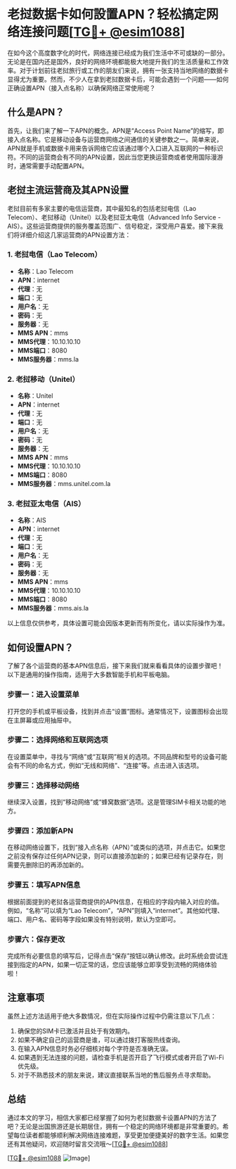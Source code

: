 # 老挝数据卡如何設置APN？轻松搞定网络连接问题[[TG💪+ @esim1088](https://t.me/s/esim1088)]

在如今这个高度数字化的时代，网络连接已经成为我们生活中不可或缺的一部分。无论是在国内还是国外，良好的网络环境都能极大地提升我们的生活质量和工作效率。对于计划前往老挝旅行或工作的朋友们来说，拥有一张支持当地网络的数据卡显得尤为重要。然而，不少人在拿到老挝数据卡后，可能会遇到一个问题——如何正确设置APN（接入点名称）以确保网络正常使用呢？

## 什么是APN？

首先，让我们来了解一下APN的概念。APN是“Access Point Name”的缩写，即接入点名称。它是移动设备与运营商网络之间通信的关键参数之一。简单来说，APN就是手机或数据卡用来告诉网络它应该通过哪个入口进入互联网的一种标识符。不同的运营商会有不同的APN设置，因此当您更换运营商或者使用国际漫游时，通常需要手动配置APN。

## 老挝主流运营商及其APN设置

老挝目前有多家主要的电信运营商，其中最知名的包括老挝电信（Lao Telecom）、老挝移动（Unitel）以及老挝亚太电信（Advanced Info Service - AIS）。这些运营商提供的服务覆盖范围广、信号稳定，深受用户喜爱。接下来我们将详细介绍这几家运营商的APN设置方法：

### 1. 老挝电信（Lao Telecom）

- **名称**：Lao Telecom
- **APN**：internet
- **代理**：无
- **端口**：无
- **用户名**：无
- **密码**：无
- **服务器**：无
- **MMS APN**：mms
- **MMS代理**：10.10.10.10
- **MMS端口**：8080
- **MMS服务器**：mms.la

### 2. 老挝移动（Unitel）

- **名称**：Unitel
- **APN**：internet
- **代理**：无
- **端口**：无
- **用户名**：无
- **密码**：无
- **服务器**：无
- **MMS APN**：mms
- **MMS代理**：10.10.10.10
- **MMS端口**：8080
- **MMS服务器**：mms.unitel.com.la

### 3. 老挝亚太电信（AIS）

- **名称**：AIS
- **APN**：internet
- **代理**：无
- **端口**：无
- **用户名**：无
- **密码**：无
- **服务器**：无
- **MMS APN**：mms
- **MMS代理**：10.10.10.10
- **MMS端口**：8080
- **MMS服务器**：mms.ais.la

以上信息仅供参考，具体设置可能会因版本更新而有所变化，请以实际操作为准。

## 如何设置APN？

了解了各个运营商的基本APN信息后，接下来我们就来看看具体的设置步骤吧！以下是通用的操作指南，适用于大多数智能手机和平板电脑。

### 步骤一：进入设置菜单

打开您的手机或平板设备，找到并点击“设置”图标。通常情况下，设置图标会出现在主屏幕或应用抽屉中。

### 步骤二：选择网络和互联网选项

在设置菜单中，寻找与“网络”或“互联网”相关的选项。不同品牌和型号的设备可能会有不同的命名方式，例如“无线和网络”、“连接”等。点击进入该选项。

### 步骤三：选择移动网络

继续深入设置，找到“移动网络”或“蜂窝数据”选项。这是管理SIM卡相关功能的地方。

### 步骤四：添加新APN

在移动网络设置下，找到“接入点名称（APN）”或类似的选项，并点击它。如果您之前没有保存过任何APN记录，则可以直接添加新的；如果已经有记录存在，则需要先删除旧的再添加新的。

### 步骤五：填写APN信息

根据前面提到的老挝各运营商提供的APN信息，在相应的字段内输入对应的值。例如，“名称”可以填为“Lao Telecom”，“APN”则填入“internet”。其他如代理、端口、用户名、密码等字段如果没有特别说明，默认为空即可。

### 步骤六：保存更改

完成所有必要信息的填写后，记得点击“保存”按钮以确认修改。此时系统会尝试连接到指定的APN，如果一切正常的话，您应该能够立即享受到流畅的网络体验啦！

## 注意事项

虽然上述方法适用于绝大多数情况，但在实际操作过程中仍需注意以下几点：

1. 确保您的SIM卡已激活并且处于有效期内。
2. 如果不确定自己的运营商是谁，可以通过拨打客服热线查询。
3. 在输入APN信息时务必仔细核对每个字符是否准确无误。
4. 如果遇到无法连接的问题，请检查手机是否开启了飞行模式或者开启了Wi-Fi优先级。
5. 对于不熟悉技术的朋友来说，建议直接联系当地的售后服务点寻求帮助。

## 总结

通过本文的学习，相信大家都已经掌握了如何为老挝数据卡设置APN的方法了吧？无论是出国旅游还是长期居住，拥有一个稳定的网络环境都是非常重要的。希望每位读者都能够顺利解决网络连接难题，享受更加便捷美好的数字生活。如果您还有其他疑问，欢迎随时留言交流哦～[[TG💪+ @esim1088](https://t.me/s/esim1088)]

[[TG💪+ @esim1088](https://t.me/s/esim1088) ![Image](https://i.postimg.cc/4NQfJmqS/Snipaste-2025-05-13-00-14-12.png)]
